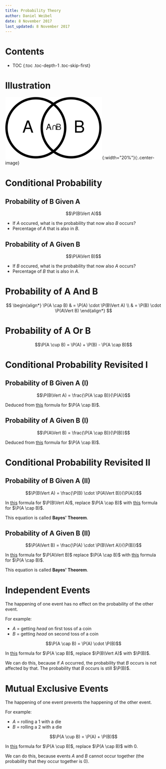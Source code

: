 ```yaml
---
title: Probability Theory
author: Daniel Weibel
date: 8 November 2017
last_updated: 8 November 2017
---
```


$$
\newcommand{\P}{\text{P}}
\newcommand{\Vert}{\,\vert\,}
$$

# Contents

- TOC
{:toc .toc-depth-1 .toc-skip-first}

# Illustration

![Probability](assets/probability.svg){:width="20%"}{:.center-image}

# Conditional Probability

## Probability of B Given A

$$\P(B\Vert A)$$

- If $A$ occured, what is the probability that now also $B$ occurs?
- Percentage of $A$ that is also in $B$.

## Probability of A Given B

$$\P(A\Vert B)$$

- If $B$ occured, what is the probability that now also $A$ occurs?
- Percentage of $B$ that is also in $A$.

# Probability of A And B

$$
\begin{align*}
\P(A \cap B) & = \P(A) \cdot \P(B\Vert A) \\
                   & = \P(B) \cdot \P(A\Vert B)
\end{align*}
$$

# Probability of A Or B

$$\P(A \cup B) = \P(A) + \P(B) - \P(A \cap B)$$

# Conditional Probability Revisited I

## Probability of B Given A (I)

$$\P(B\Vert A) = \frac{\P(A \cap B)}{\P(A)}$$

Deduced from [this](#probability-of-a-and-b) formula for $\P(A \cap B)$.

## Probability of A Given B (I)

$$\P(A\Vert B) = \frac{\P(A \cap B)}{\P(B)}$$

Deduced from [this](#probability-of-a-and-b) formula for $\P(A \cap B)$.

# Conditional Probability Revisited II

## Probability of B Given A (II)

$$\P(B\Vert A) = \frac{\P(B) \cdot \P(A\Vert B)}{\P(A)}$$

In [this](#probability-of-b-given-a-i) formula for $\P(B\Vert A)$, replace $\P(A \cap B)$ with [this](#probability-of-a-and-b) formula for $\P(A \cap B)$.

This equation is called **Bayes' Theorem**.

## Probability of A Given B (II)

$$\P(A\Vert B) = \frac{\P(A) \cdot \P(B\Vert A)}{\P(B)}$$

In [this](#probability-of-a-given-b-i) formula for $\P(A\Vert B)$ replace $\P(A \cap B)$ with [this](#probability-of-a-and-b) formula for $\P(A \cap B)$.

This equation is called **Bayes' Theorem**.

# Independent Events

The happening of one event has no effect on the probability of the other event.

For example:

- $A$ = getting *head* on first toss of a coin
- $B$ = getting *head* on second toss of a coin

$$\P(A \cap B) = \P(A) \cdot \P(B)$$

In [this](#probability-of-a-and-b) formula for $\P(A \cap B)$, replace $\P(B\Vert A)$ with $\P(B)$.

We can do this, because if $A$ occurred, the probability that $B$ occurs is not affected by that. The probability that $B$ occurs is still $\P(B)$.

# Mutual Exclusive Events

The happening of one event prevents the happening of the other event.

For example:

- $A$ = rolling a 1 with a die
- $B$ = rolling a 2 with a die

$$\P(A \cup B) = \P(A) + \P(B)$$

In [this](#probability-of-a-or-b) formula for $\P(A \cup B)$, replace $\P(A \cap B)$ with 0.

We can do this, because events $A$ and $B$ cannot occur together (the probability that they occur together is 0).

